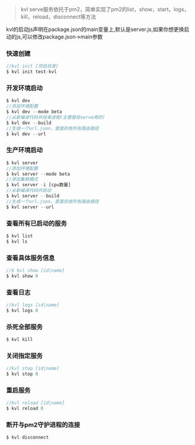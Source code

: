 
> kvl serve服务依托于pm2，简单实现了pm2的list，show，start，logs，kill，reload，disconnect等方法

kvl的启动js声明在package.json的main变量上,默认是server.js,如果你想更换启动的js,可以修改package.json->main参数

### 快速创建

```typescript
//kvl init [项目目录]
$ kvl init test-kvl
```

### 开发环境启动

```typescript
$ kvl dev
//添加环境配置
$ kvl dev --mode beta
//从新编译代码并结束进程(主要是给serve用的)
$ kvl dev --build
//生成一个url.json，里面存放所有路由路径
$ kvl dev --url
```

### 生产环境启动

```typescript
$ kvl server
//添加环境配置
$ kvl server --mode beta
//添加集群模式
$ kvl server -i [cpu数量]
//从新编译代码并启动
$ kvl server --build
//生成一个url.json，里面存放所有路由路径
$ kvl server --url
```

### 查看所有已启动的服务

```typescript
$ kvl list
$ kvl ls
```

### 查看具体服务信息

```typescript
//$ kvl show [id|name]
$ kvl show 0
```

### 查看日志

```typescript
//kvl logs [id|name]
$ kvl logs 0
```

### 杀死全部服务

```typescript
$ kvl kill
```

### 关闭指定服务

```typescript
//kvl stop [id|name]
$ kvl stop 0
```

### 重启服务

```typescript
//kvl reload [id|name]
$ kvl reload 0
```

### 断开与pm2守护进程的连接

```typescript
$ kvl disconnect
```